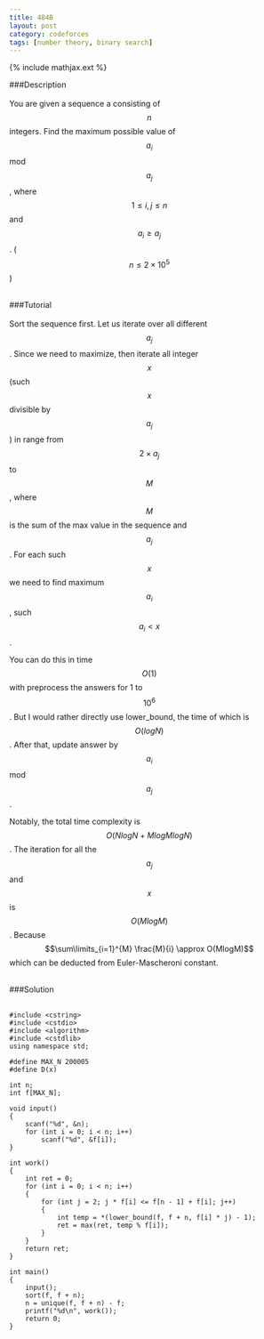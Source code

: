 ```yaml
---
title: 484B
layout: post
category: codeforces
tags: [number theory, binary search]
---
```


{% include mathjax.ext %}

###Description  
<br/>
You are given a sequence a consisting of $$n$$ integers.
Find the maximum possible value of $$a_i$$ mod $$a_j$$, where $$1 \leq i, j \leq n$$ and $$a_i \geq a_j$$.
($$n \leq 2 \times 10^5$$)  
<br/>

###Tutorial  
<br/>
Sort the sequence first.
Let us iterate over all different $$a_j$$.
Since we need to maximize, then iterate all integer $$x$$ (such $$x$$ divisible by $$a_j$$) in range from $$2 \times a_j$$ to $$M$$, where $$M$$ is the sum of the max value in the sequence and $$a_j$$.
For each such $$x$$ we need to find maximum $$a_i$$, such $$a_i < x$$.

You can do this in time $$O(1)$$ with preprocess the answers for 1 to $$10^6$$.
But I would rather directly use lower_bound, the time of which is $$O(logN)$$.
After that, update answer by $$a_i$$ mod $$a_j$$.  

Notably, the total time complexity is $$O(NlogN + MlogMlogN)$$.
The iteration for all the $$a_j$$ and $$x$$ is $$O(MlogM)$$.
Because $$\sum\limits_{i=1}^{M} \frac{M}{i} \approx O(MlogM)$$ which can be deducted from Euler-Mascheroni constant.  
<br/>


###Solution  
<br/>

	#include <cstring>
	#include <cstdio>
	#include <algorithm>
	#include <cstdlib>
	using namespace std;
	
	#define MAX_N 200005
	#define D(x) 
	
	int n;
	int f[MAX_N];
	
	void input()
	{
		scanf("%d", &n);
		for (int i = 0; i < n; i++)
			scanf("%d", &f[i]);
	}
	
	int work()
	{
		int ret = 0;
		for (int i = 0; i < n; i++)
		{
			for (int j = 2; j * f[i] <= f[n - 1] + f[i]; j++)
			{
				int temp = *(lower_bound(f, f + n, f[i] * j) - 1);
				ret = max(ret, temp % f[i]);
			}
		}
		return ret;
	}
	
	int main()
	{
		input();
		sort(f, f + n);
		n = unique(f, f + n) - f;
		printf("%d\n", work());
		return 0;
	}
